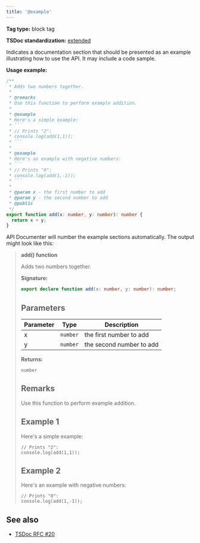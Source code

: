 ```yaml
---
title: '@example'
---
```


**Tag type:** block tag

**TSDoc standardization:** [extended](https://github.com/microsoft/tsdoc/blob/master/tsdoc/src/details/Standardization.ts)

Indicates a documentation section that should be presented as an example
illustrating how to use the API. It may include a code sample.

**Usage example:**

````ts
/**
 * Adds two numbers together.
 *
 * @remarks
 * Use this function to perform example addition.
 *
 * @example
 * Here's a simple example:
 * ```
 * // Prints "2":
 * console.log(add(1,1));
 * ```
 *
 * @example
 * Here's an example with negative numbers:
 * ```
 * // Prints "0":
 * console.log(add(1,-1));
 * ```
 *
 * @param x - the first number to add
 * @param y - the second number to add
 * @public
 */
export function add(x: number, y: number): number {
  return x + y;
}
````

API Documenter will number the example sections automatically. The output might look like this:

> **add() function**
>
> Adds two numbers together.
>
> <b>Signature:</b>
>
> ```typescript
> export declare function add(x: number, y: number): number;
> ```
>
> ## Parameters
>
> | Parameter | Type                | Description              |
> | --------- | ------------------- | ------------------------ |
> | x         | <code>number</code> | the first number to add  |
> | y         | <code>number</code> | the second number to add |
>
> <b>Returns:</b>
>
> `number`
>
> ## Remarks
>
> Use this function to perform example addition.
>
> ## Example 1
>
> Here's a simple example:
>
> ```
> // Prints "2":
> console.log(add(1,1));
> ```
>
> ## Example 2
>
> Here's an example with negative numbers:
>
> ```
> // Prints "0":
> console.log(add(1,-1));
> ```

## See also

- [TSDoc RFC #20](https://github.com/microsoft/tsdoc/issues/20)

